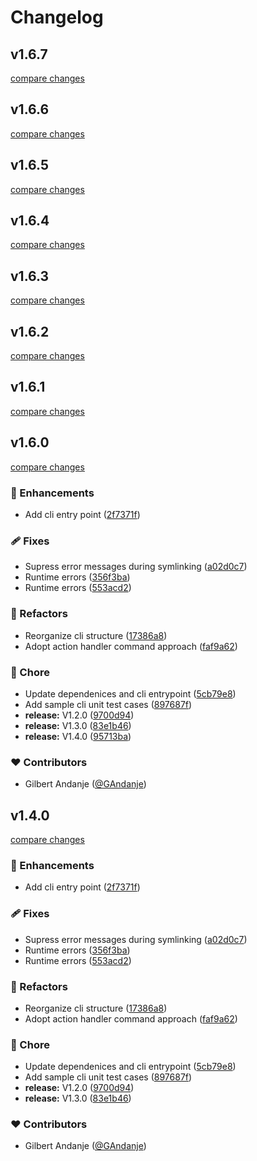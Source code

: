 # Changelog


## v1.6.7

[compare changes](https://github.com/microservices-suite/node-microservices-suite/compare/v2.1.0...v1.6.7)

## v1.6.6

[compare changes](https://github.com/microservices-suite/node-microservices-suite/compare/v2.0.10...v1.6.6)

## v1.6.5

[compare changes](https://github.com/microservices-suite/node-microservices-suite/compare/v1.6.4...v1.6.5)

## v1.6.4

[compare changes](https://github.com/microservices-suite/node-microservices-suite/compare/v2.0.4...v1.6.4)

## v1.6.3

[compare changes](https://github.com/microservices-suite/node-microservices-suite/compare/v2.0.2...v1.6.3)

## v1.6.2

[compare changes](https://github.com/microservices-suite/node-microservices-suite/compare/v2.0.2-0...v1.6.2)

## v1.6.1

[compare changes](https://github.com/microservices-suite/node-microservices-suite/compare/v2.0.0...v1.6.1)

## v1.6.0

[compare changes](https://github.com/microservices-suite/node-microservices-suite/compare/v1.1.0...v1.6.0)

### 🚀 Enhancements

- Add cli entry point ([2f7371f](https://github.com/microservices-suite/node-microservices-suite/commit/2f7371f))

### 🩹 Fixes

- Supress error messages during symlinking ([a02d0c7](https://github.com/microservices-suite/node-microservices-suite/commit/a02d0c7))
- Runtime errors ([356f3ba](https://github.com/microservices-suite/node-microservices-suite/commit/356f3ba))
- Runtime errors ([553acd2](https://github.com/microservices-suite/node-microservices-suite/commit/553acd2))

### 💅 Refactors

- Reorganize cli structure ([17386a8](https://github.com/microservices-suite/node-microservices-suite/commit/17386a8))
- Adopt action handler command approach ([faf9a62](https://github.com/microservices-suite/node-microservices-suite/commit/faf9a62))

### 🏡 Chore

- Update dependenices and cli entrypoint ([5cb79e8](https://github.com/microservices-suite/node-microservices-suite/commit/5cb79e8))
- Add sample cli unit test cases ([897687f](https://github.com/microservices-suite/node-microservices-suite/commit/897687f))
- **release:** V1.2.0 ([9700d94](https://github.com/microservices-suite/node-microservices-suite/commit/9700d94))
- **release:** V1.3.0 ([83e1b46](https://github.com/microservices-suite/node-microservices-suite/commit/83e1b46))
- **release:** V1.4.0 ([95713ba](https://github.com/microservices-suite/node-microservices-suite/commit/95713ba))

### ❤️ Contributors

- Gilbert Andanje ([@GAndanje](http://github.com/GAndanje))

## v1.4.0

[compare changes](https://github.com/microservices-suite/node-microservices-suite/compare/v1.1.0...v1.4.0)

### 🚀 Enhancements

- Add cli entry point ([2f7371f](https://github.com/microservices-suite/node-microservices-suite/commit/2f7371f))

### 🩹 Fixes

- Supress error messages during symlinking ([a02d0c7](https://github.com/microservices-suite/node-microservices-suite/commit/a02d0c7))
- Runtime errors ([356f3ba](https://github.com/microservices-suite/node-microservices-suite/commit/356f3ba))
- Runtime errors ([553acd2](https://github.com/microservices-suite/node-microservices-suite/commit/553acd2))

### 💅 Refactors

- Reorganize cli structure ([17386a8](https://github.com/microservices-suite/node-microservices-suite/commit/17386a8))
- Adopt action handler command approach ([faf9a62](https://github.com/microservices-suite/node-microservices-suite/commit/faf9a62))

### 🏡 Chore

- Update dependenices and cli entrypoint ([5cb79e8](https://github.com/microservices-suite/node-microservices-suite/commit/5cb79e8))
- Add sample cli unit test cases ([897687f](https://github.com/microservices-suite/node-microservices-suite/commit/897687f))
- **release:** V1.2.0 ([9700d94](https://github.com/microservices-suite/node-microservices-suite/commit/9700d94))
- **release:** V1.3.0 ([83e1b46](https://github.com/microservices-suite/node-microservices-suite/commit/83e1b46))

### ❤️ Contributors

- Gilbert Andanje ([@GAndanje](http://github.com/GAndanje))

